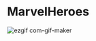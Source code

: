# MarvelHeroes

![ezgif com-gif-maker](https://user-images.githubusercontent.com/98548733/184503748-ada35902-63a0-4268-86b7-36c677a80ba8.gif)
